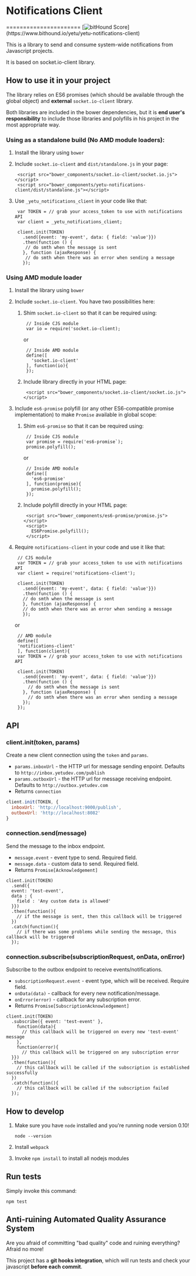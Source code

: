 # Notifications Client
======================
[![bitHound Score](https://www.bithound.io/yetu/yetu-notifications-client/badges/score.svg?)](https://www.bithound.io/yetu/yetu-notifications-client)

This is a library to send and consume system-wide notifications from Javascript projects.

It is based on socket.io-client library.

## How to use it in your project

The library relies on ES6 promises (which should be available through the global object) and **external** `socket.io-client` library.

Both libraries are included in the bower dependencies, but it is **end user's responsibility** to include those libraries and polyfills in his project in the most appropriate way.

### Using as a standalone build (No AMD module loaders):

1. Install the library using `bower`
1. Include `socket.io-client` and `dist/standalone.js` in your page:

        
        <script src="bower_components/socket.io-client/socket.io.js"></script>
        <script src="bower_components/yetu-notifications-client/dist/standalone.js"></script>
     

1. Use `_yetu_notifications_client` in your code like that:


        var TOKEN = // grab your access_token to use with notifications API
        var client = _yetu_notifications_client;

        client.init(TOKEN)
          .send({event: 'my-event', data: { field: 'value'}})
          .then(function () {
           // do smth when the message is sent
          }, function (ajaxResponse) {
           // do smth when there was an error when sending a message
          });


### Using AMD module loader

1. Install the library using `bower`

1. Include `socket.io-client`. You have two possibilities here:

    1. Shim `socket.io-client` so that it can be required using:

            // Inside CJS module
            var io = require('socket.io-client);

        or

            // Inside AMD module
            define([
              'socket.io-client'
            ], function(io){
            });
    

    2. Include library directly in your HTML page:

            <script src="bower_components/socket.io-client/socket.io.js"></script>

    
1. Include `es6-promise` polyfill (or any other ES6-compatible promise implementation) to make `Promise` available in global scope:

    1. Shim `es6-promise` so that it can be required using:


            // Inside CJS module
            var promise = require('es6-promise`);
            promise.polyfill();

        or


            // Inside AMD module
            define([
              'es6-promise'
            ], function(promise){
              promise.polyfill();
            });
    
    1. Include polyfill directly in your HTML page:

    
            <script src="bower_components/es6-promise/promise.js"></script>
            <script>
              ES6Promise.polyfill();
            </script>


1. Require `notifications-client` in your code and use it like that:


        // CJS module
        var TOKEN = // grab your access_token to use with notifications API
        var client = require('notifications-client');

        client.init(TOKEN)
          .send({event: 'my-event', data: { field: 'value'}})
          .then(function () {
          // do smth when the message is sent
          }, function (ajaxResponse) {
          // do smth when there was an error when sending a message
          });

    or


        // AMD module
        define([
        'notifications-client'
        ], function(client){
        var TOKEN = // grab your access_token to use with notifications API

        client.init(TOKEN)
          .send({event: 'my-event', data: { field: 'value'}})
          .then(function () {
            // do smth when the message is sent
          }, function (ajaxResponse) {
            // do smth when there was an error when sending a message
          });
        });


## API

### client.init(token, params)

Create a new client connection using the `token` and `params`.

* `params.inboxUrl` - the HTTP url for message sending enpoint. Defaults to `http://inbox.yetudev.com/publish`
* `params.outboxUrl` - the HTTP url for message receiving endpoint. Defaults to `http://outbox.yetudev.com`
* Returns `connection`

```javascript
client.init(TOKEN, {
  inboxUrl: 'http://localhost:9000/publish',
  outboxUrl: 'http://localhost:8082'
}
```

### connection.send(message)

Send the message to the inbox endpoint.

* `message.event` - event type to send. Required field.
* `message.data` - custom data to send. Required field.
* Returns `Promise[Acknowledgement]`

```
client.init(TOKEN)
  .send({
  event: 'test-event',
  data : {
    field : 'Any custom data is allowed'
  }})
  .then(function(){
    // if the message is sent, then this callback will be triggered
  })
  .catch(function(){
    // if there was some problems while sending the message, this callback will be triggered
  });
```

### connection.subscribe(subscriptionRequest, onData, onError)

Subscribe to the outbox endpoint to receive events/notifications.

* `subscriptionRequest.event` - event type, which will be received. Require field.
* `onData(data)` - callback for every new notification/message.
* `onError(error)` - callback for any subscription error.
* Returns `Promise[SubscriptionAcknowledgement]`

```
client.init(TOKEN)
  .subscribe({ event: 'test-event' },
    function(data){
      // this callback will be triggered on every new 'test-event' message
    },
    function(error){
      // this callback will be triggered on any subscription error
  }})
  .then(function(){
    // this callback will be called if the subscription is established successfully
  })
  .catch(function(){
    // this callback will be called if the subscription failed
  });
```

## How to develop

1. Make sure you have `node` installed and you're running node version 0.10!

    ```
    node --version
    ```

1. Install `webpack`

1. Invoke `npm install` to install all nodejs modules


## Run tests

Simply invoke this command:

```
npm test
```

## Anti-ruining Automated Quality Assurance System

Are you afraid of committing "bad quality" code and ruining everything?
Afraid no more!

This project has a **git hooks integration**, which will run tests and check your javascript **before each commit**.
